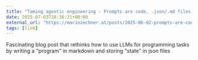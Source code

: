 ```yaml
---
title: "Taming agentic engineering - Prompts are code, .json/.md files are state"
date: 2025-07-03T18:36:21+00:00
external_url: "https://mariozechner.at/posts/2025-06-02-prompts-are-code/"
tags: [link]
---
```


Fascinating blog post that rethinks how to use LLMs for programming tasks by writing a "program" in markdown and storing "state" in json files